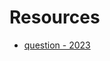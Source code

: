 # Resources
* [question - 2023](https://drive.google.com/file/d/17QAa-4VL6vsXjMEMVVyavYuZ8iGrTFO8/view?usp=sharing)
